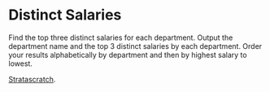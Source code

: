 # Distinct Salaries

Find the top three distinct salaries for each department. Output the department name and the top 3 distinct salaries by each department. Order your results alphabetically by department and then by highest salary to lowest.

[Stratascratch](https://platform.stratascratch.com/coding/9898-unique-salaries?utm_source=youtube&utm_medium=click&utm_campaign=YT+description+link&code_type=1).

